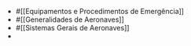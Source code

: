 - #[[Equipamentos e Procedimentos de Emergência]]
- #[[Generalidades de Aeronaves]]
- #[[Sistemas Gerais de Aeronaves]]
-